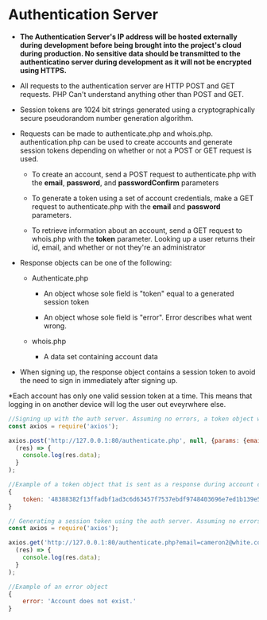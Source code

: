 # Authentication Server

* **The Authentication Server's IP address will be hosted externally during development before being brought into the project's cloud during production. No sensitive data should be transmitted to the authenticatino server during development as it will not be encrypted using HTTPS.**

* All requests to the authentication server are HTTP POST and GET requests. PHP Can't understand anything other than POST and GET.

* Session tokens are 1024 bit strings generated using a cryptographically secure pseudorandom number generation algorithm. 

* Requests can be made to authenticate.php and whois.php. authentication.php can be used to create accounts and generate session tokens depending on whether or not a POST or GET request is used.

  * To create an account, send a POST request to authenticate.php with the **email**, **password**, and **passwordConfirm** parameters

  * To generate a token using a set of account credentials, make a GET request to authenticate.php with the **email** and **password** parameters.

  * To retrieve information about an account, send a GET request to whois.php with the **token** parameter. Looking up a user returns their id, email, and whether or not they're an administrator

* Response objects can be one of the following:

  * Authenticate.php

    * An object whose sole field is "token" equal to a generated session token

    * An object whose sole field is "error". Error describes what went wrong.

  * whois.php

    * A data set containing account data

* When signing up, the response object contains a session token to avoid the need to sign in immediately after signing up.

*Each account has only one valid session token at a time. This means that logging in on another device will log the user out eveyrwhere else. 

```js
//Signing up with the auth server. Assuming no errors, a token object will be sent back.
const axios = require('axios');

axios.post('http://127.0.0.1:80/authenticate.php', null, {params: {email: "cameron2@white.com", password: "pass", passwordConfirm: "pass"}}).then(
  (res) => {
    console.log(res.data);
  }
);
```

```js
//Example of a token object that is sent as a response during account creation and authentication.
{
    token: '48388382f13ffadbf1ad3c6d63457f7537ebdf9748403696e7ed1b139e59e103505c8d699ff6c60ce7f1aa039c040e1d6da3398c083ff4ac0838ab53449408a918305e70a820b283675ce8c3fb0523237bb845f813773dfde2b5351fed744f9$
}
```

```js
// Generating a session token using the auth server. Assuming no errors, a token is sent back.
const axios = require('axios');

axios.get('http://127.0.0.1:80/authenticate.php?email=cameron2@white.com&password=pass').then(
  (res) => {
    console.log(res.data);
  }
);
```

```js
//Example of an error object
{
    error: 'Account does not exist.'
}
```
